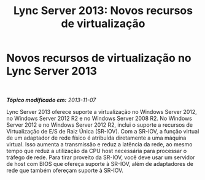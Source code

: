 ﻿---
title: 'Lync Server 2013: Novos recursos de virtualização'
TOCTitle: Novos recursos de virtualização
ms:assetid: edeb2c41-765e-47b8-8a2b-7a7ce09de2ad
ms:mtpsurl: https://technet.microsoft.com/pt-br/library/JJ721926(v=OCS.15)
ms:contentKeyID: 49886470
ms.date: 05/19/2016
mtps_version: v=OCS.15
ms.translationtype: HT
---

# Novos recursos de virtualização no Lync Server 2013

 

_**Tópico modificado em:** 2013-11-07_

Lync Server 2013 oferece suporte a virtualização no Windows Server 2012, no Windows Server 2012 R2 e no Windows Server 2008 R2. No Windows Server 2012 e no Windows Server 2012 R2, inclui o suporte a recursos de Virtualização de E/S de Raiz Única (SR-IOV). Com a SR-IOV, a função virtual de um adaptador de rede físico é atribuída diretamente a uma máquina virtual. Isso aumenta a transmissão e reduz a latência da rede, ao mesmo tempo que reduz a utilização da CPU host necessária para processar o tráfego de rede. Para tirar proveito da SR-IOV, você deve usar um servidor de host com BIOS que ofereça suporte à SR-IOV, além de adaptadores de rede que também ofereçam suporte à SR-IOV.


